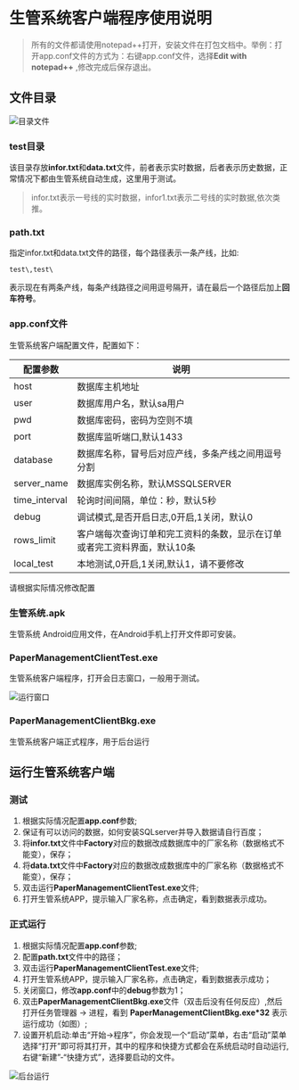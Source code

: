 # 生管系统客户端程序使用说明 #

> 所有的文件都请使用notepad++打开，安装文件在打包文档中。举例：打开app.conf文件的方式为：右键app.conf文件，选择**Edit with notepad++** ,修改完成后保存退出。

## 文件目录 ##

![目录文件](https://i.imgur.com/5ALAMMo.png)

### test目录 ###

该目录存放**infor.txt**和**data.txt**文件，前者表示实时数据，后者表示历史数据，正常情况下都由生管系统自动生成，这里用于测试。

> infor.txt表示一号线的实时数据，infor1.txt表示二号线的实时数据,依次类推。

### path.txt ###

指定infor.txt和data.txt文件的路径，每个路径表示一条产线，比如:

    test\,test\

表示现在有两条产线，每条产线路径之间用逗号隔开，请在最后一个路径后加上**回车符号**。

### app.conf文件 ###

生管系统客户端配置文件，配置如下：

| 配置参数        | 说明                      |
| -------------- | ------------------------ |
| host           | 数据库主机地址            |
| user           | 数据库用户名，默认sa用户   |
| pwd            | 数据库密码，密码为空则不填  |
| port           | 数据库监听端口,默认1433    |
| database       | 数据库名称，冒号后对应产线，多条产线之间用逗号分割|
| server_name    | 数据库实例名称，默认MSSQLSERVER |
| time_interval  | 轮询时间间隔，单位：秒，默认5秒  |
| debug          | 调试模式,是否开启日志,0开启,1关闭，默认0|
| rows_limit     | 客户端每次查询订单和完工资料的条数，显示在订单或者完工资料界面，默认10条 |
| local_test     | 本地测试,0开启,1关闭,默认1，请不要修改|

请根据实际情况修改配置

### 生管系统.apk ###

生管系统 Android应用文件，在Android手机上打开文件即可安装。

### PaperManagementClientTest.exe ###

生管系统客户端程序，打开会日志窗口，一般用于测试。

![运行窗口](https://i.imgur.com/5qNNhdI.png)

### PaperManagementClientBkg.exe ###

生管系统客户端正式程序，用于后台运行

## 运行生管系统客户端 ##

### 测试 ###

1. 根据实际情况配置**app.conf**参数;
2. 保证有可以访问的数据，如何安装SQLserver并导入数据请自行百度；
3. 将**infor.txt**文件中**Factory**对应的数据改成数据库中的厂家名称（数据格式不能变），保存；
4. 将**data.txt**文件中**Factory**对应的数据改成数据库中的厂家名称（数据格式不能变），保存；
5. 双击运行**PaperManagementClientTest.exe**文件;
6. 打开生管系统APP，提示输入厂家名称，点击确定，看到数据表示成功。

### 正式运行 ###

1. 根据实际情况配置**app.conf**参数;
2. 配置**path.txt**文件中的路径；
3. 双击运行**PaperManagementClientTest.exe**文件;
4. 打开生管系统APP，提示输入厂家名称，点击确定，看到数据表示成功；
5. 关闭窗口，修改**app.conf**中的**debug**参数为1；
6. 双击**PaperManagementClientBkg.exe**文件（双击后没有任何反应）,然后打开任务管理器 -> 进程，看到 **PaperManagementClientBkg.exe\*32** 表示运行成功（如图）;
7. 设置开机启动:单击“开始→程序”，你会发现一个“启动”菜单，右击“启动”菜单选择“打开”即可将其打开，其中的程序和快捷方式都会在系统启动时自动运行,右键“新建”-“快捷方式”，选择要启动的文件。

![后台运行](https://i.imgur.com/HlFO18k.png)
